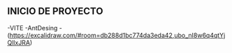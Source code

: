 ## INICIO DE PROYECTO
-VITE
-AntDesing
-(https://excalidraw.com/#room=db288d1bc774da3eda42,ubo_nI8w6q4qtYjQllxJRA)


